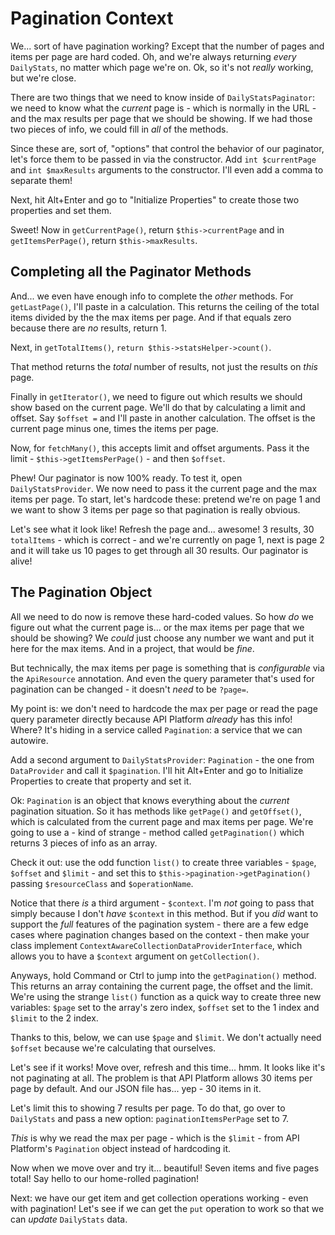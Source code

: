 # Pagination Context

We... sort of have pagination working? Except that the number of pages and items
per page are hard coded. Oh, and we're always returning *every* `DailyStats`, no
matter which page we're on. Ok, so it's not *really* working, but we're close.

There are two things that we need to know inside of `DailyStatsPaginator`: we need
to know what the *current* page is - which is normally in the URL - and the max
results per page that we should be showing. If we had those two pieces of info,
we could fill in *all* of the methods.

Since these are, sort of, "options" that control the behavior of our paginator,
let's force them to be passed in via the constructor. Add `int $currentPage` and
`int $maxResults` arguments to the constructor. I'll even add a comma to separate
them!

Next, hit Alt+Enter and go to "Initialize Properties" to create those two properties
and set them.

Sweet! Now in `getCurrentPage()`, return `$this->currentPage` and in
`getItemsPerPage()`, return `$this->maxResults`.

## Completing all the Paginator Methods

And... we even have enough info to complete the *other* methods. For `getLastPage()`,
I'll paste in a calculation. This returns the ceiling of the total items divided
by the the max items per page. And if that equals zero because there are *no*
results, return 1.

Next, in `getTotalItems()`, `return $this->statsHelper->count()`.

That method returns the *total* number of results, not just the results on *this*
page.

Finally in `getIterator()`, we need to figure out which results we should show
based on the current page. We'll do that by calculating a limit and offset. Say
`$offset =` and I'll paste in another calculation. The offset is the current page
minus one, times the items per page.

Now, for `fetchMany()`, this accepts limit and offset arguments. Pass it
the limit - `$this->getItemsPerPage()` - and then `$offset`.

Phew! Our paginator is now 100% ready. To test it, open `DailyStatsProvider`.
We now need to pass it the current page and the max items per page. To start,
let's hardcode these: pretend we're on page 1 and we want to show 3 items per page
so that pagination is really obvious.

Let's see what it look like! Refresh the page and... awesome! 3 results,
30 `totalItems` - which is correct - and we're currently on page 1, next is page
2 and it will take us 10 pages to get through all 30 results. Our paginator is
alive!

## The Pagination Object

All we need to do now is remove these hard-coded values. So how *do* we figure
out what the current page is... or the max items per page that we should be showing?
We *could* just choose any number we want and put it here for the max items. And
in a project, that would be *fine*.

But technically, the max items per page is something that is *configurable* via
the `ApiResource` annotation. And even the query parameter that's used for pagination
can be changed - it doesn't *need* to be `?page=`.

My point is: we don't need to hardcode the max per page or read the page query
parameter directly because API Platform *already* has this info! Where? It's
hiding in a service called `Pagination`: a service that we can autowire.

Add a second argument to `DailyStatsProvider`: `Pagination` - the one from
`DataProvider` and call it `$pagination`. I'll hit Alt+Enter and go to
Initialize Properties to create that property and set it.

Ok: `Pagination` is an object that knows everything about the *current*
pagination situation. So it has methods like `getPage()` and `getOffset()`,
which is calculated from the current page and max items per page. We're going to
use a - kind of strange - method called `getPagination()` which returns 3 pieces
of info as an array.

Check it out: use the odd function `list()` to create three variables - `$page`,
`$offset` and `$limit` - and set this to `$this->pagination->getPagination()`
passing `$resourceClass` and `$operationName`.

Notice that there *is* a third argument - `$context`. I'm *not* going to
pass that simply because I don't *have* `$context` in this method. But if you *did*
want to support the *full* features of the pagination system - there are a few
edge cases where pagination changes based on the context - then make your class
implement `ContextAwareCollectionDataProviderInterface`, which allows you to have
a `$context` argument on `getCollection()`.

Anyways, hold Command or Ctrl to jump into the `getPagination()` method. This
returns an array containing the current page, the offset and the limit. We're
using the strange `list()` function as a quick way to create three new variables:
`$page` set to the array's zero index, `$offset` set to the 1 index and `$limit`
to the 2 index.

Thanks to this, below, we can use `$page` and `$limit`. We don't actually need
`$offset` because we're calculating that ourselves.

Let's see if it works! Move over, refresh and this time... hmm. It looks like it's
not paginating at all. The problem is that API Platform allows 30 items per page
by default. And our JSON file has... yep - 30 items in it.

Let's limit this to showing 7 results per page. To do that, go over to
`DailyStats` and pass a new option: `paginationItemsPerPage` set to 7.

*This* is why we read the max per page - which is the `$limit` - from API Platform's
`Pagination` object instead of hardcoding it.

Now when we move over and try it... beautiful! Seven items and five pages total!
Say hello to our home-rolled pagination!

Next: we have our get item and get collection operations working - even with
pagination! Let's see if we can get the `put` operation to work so that we
can *update* `DailyStats` data.
